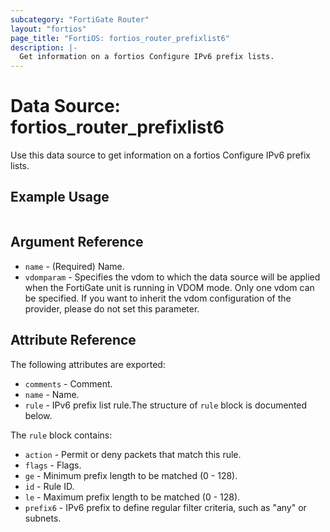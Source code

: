 ```yaml
---
subcategory: "FortiGate Router"
layout: "fortios"
page_title: "FortiOS: fortios_router_prefixlist6"
description: |-
  Get information on a fortios Configure IPv6 prefix lists.
---
```


# Data Source: fortios_router_prefixlist6
Use this data source to get information on a fortios Configure IPv6 prefix lists.


## Example Usage

```hcl

```

## Argument Reference

* `name` - (Required) Name.
* `vdomparam` - Specifies the vdom to which the data source will be applied when the FortiGate unit is running in VDOM mode. Only one vdom can be specified. If you want to inherit the vdom configuration of the provider, please do not set this parameter.

## Attribute Reference

The following attributes are exported:

* `comments` - Comment.
* `name` - Name.
* `rule` - IPv6 prefix list rule.The structure of `rule` block is documented below.

The `rule` block contains:

* `action` - Permit or deny packets that match this rule.
* `flags` - Flags.
* `ge` - Minimum prefix length to be matched (0 - 128).
* `id` - Rule ID.
* `le` - Maximum prefix length to be matched (0 - 128).
* `prefix6` - IPv6 prefix to define regular filter criteria, such as "any" or subnets.
